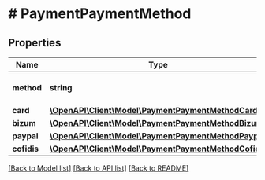 # # PaymentPaymentMethod

## Properties

Name | Type | Description | Notes
------------ | ------------- | ------------- | -------------
**method** | **string** | Payment method type. | [optional] 
**card** | [**\OpenAPI\Client\Model\PaymentPaymentMethodCard**](PaymentPaymentMethodCard.md) |  | [optional] 
**bizum** | [**\OpenAPI\Client\Model\PaymentPaymentMethodBizum**](PaymentPaymentMethodBizum.md) |  | [optional] 
**paypal** | [**\OpenAPI\Client\Model\PaymentPaymentMethodPaypal**](PaymentPaymentMethodPaypal.md) |  | [optional] 
**cofidis** | [**\OpenAPI\Client\Model\PaymentPaymentMethodCofidis**](PaymentPaymentMethodCofidis.md) |  | [optional] 

[[Back to Model list]](../../README.md#documentation-for-models) [[Back to API list]](../../README.md#documentation-for-api-endpoints) [[Back to README]](../../README.md)


